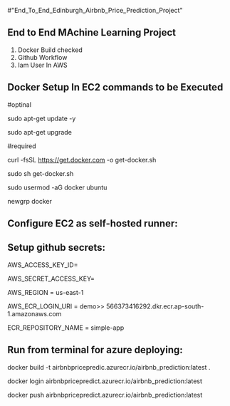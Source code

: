 #"End_To_End_Edinburgh_Airbnb_Price_Prediction_Project"
## End to End MAchine Learning Project

1. Docker Build checked
2. Github Workflow
3. Iam User In AWS

## Docker Setup In EC2 commands to be Executed

#optinal

sudo apt-get update -y

sudo apt-get upgrade

#required

curl -fsSL https://get.docker.com -o get-docker.sh

sudo sh get-docker.sh

sudo usermod -aG docker ubuntu

newgrp docker

## Configure EC2 as self-hosted runner:

## Setup github secrets:

AWS_ACCESS_KEY_ID=

AWS_SECRET_ACCESS_KEY=

AWS_REGION = us-east-1

AWS_ECR_LOGIN_URI = demo>>  566373416292.dkr.ecr.ap-south-1.amazonaws.com

ECR_REPOSITORY_NAME = simple-app

## Run from terminal for azure deploying:

docker build -t airbnbpricepredic.azurecr.io/airbnb_prediction:latest .

docker login airbnbpricepredict.azurecr.io/airbnb_prediction:latest

docker push airbnbpricepredict.azurecr.io/airbnb_prediction:latest
